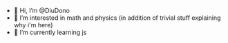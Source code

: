 - 👋 Hi, I’m @DiuDono
- 👀 I’m interested in math and physics (in addition of trivial stuff explaining why i'm here)
- 🌱 I’m currently learning js

<!---
DiuDono/DiuDono is a ✨ special ✨ repository because its `README.md` (this file) appears on your GitHub profile.
You can click the Preview link to take a look at your changes.
--->
